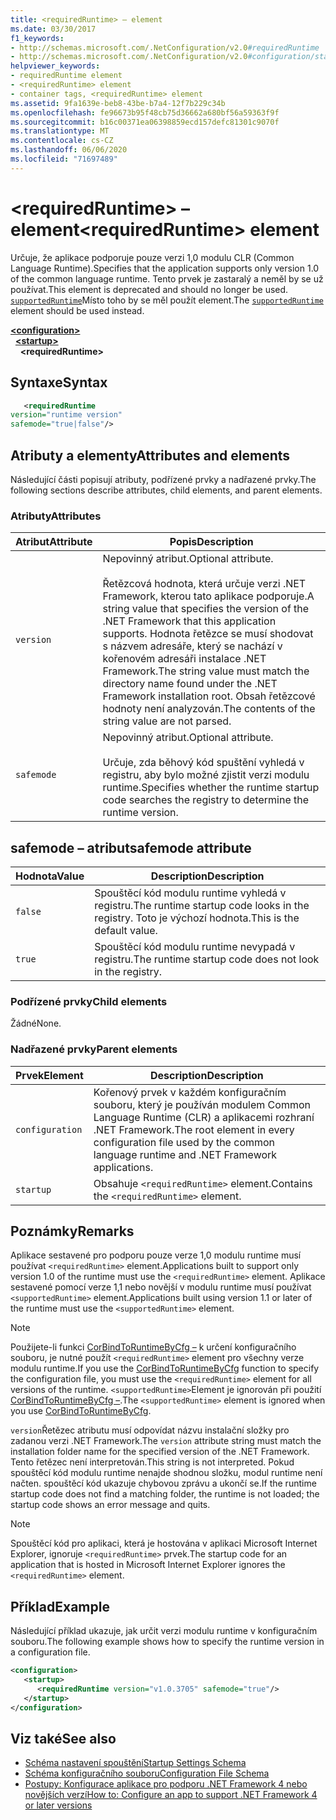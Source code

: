 ```yaml
---
title: <requiredRuntime> – element
ms.date: 03/30/2017
f1_keywords:
- http://schemas.microsoft.com/.NetConfiguration/v2.0#requiredRuntime
- http://schemas.microsoft.com/.NetConfiguration/v2.0#configuration/startup/requiredRuntime
helpviewer_keywords:
- requiredRuntime element
- <requiredRuntime> element
- container tags, <requiredRuntime> element
ms.assetid: 9fa1639e-beb8-43be-b7a4-12f7b229c34b
ms.openlocfilehash: fe96673b95f48cb75d36662a680bf56a59363f9f
ms.sourcegitcommit: b16c00371ea06398859ecd157defc81301c9070f
ms.translationtype: MT
ms.contentlocale: cs-CZ
ms.lasthandoff: 06/06/2020
ms.locfileid: "71697489"
---
```

# <a name="requiredruntime-element"></a><span data-ttu-id="34bdb-102">\<requiredRuntime> – element</span><span class="sxs-lookup"><span data-stu-id="34bdb-102">\<requiredRuntime> element</span></span>

<span data-ttu-id="34bdb-103">Určuje, že aplikace podporuje pouze verzi 1,0 modulu CLR (Common Language Runtime).</span><span class="sxs-lookup"><span data-stu-id="34bdb-103">Specifies that the application supports only version 1.0 of the common language runtime.</span></span> <span data-ttu-id="34bdb-104">Tento prvek je zastaralý a neměl by se už používat.</span><span class="sxs-lookup"><span data-stu-id="34bdb-104">This element is deprecated and should no longer be used.</span></span> <span data-ttu-id="34bdb-105">[`supportedRuntime`](supportedruntime-element.md)Místo toho by se měl použít element.</span><span class="sxs-lookup"><span data-stu-id="34bdb-105">The [`supportedRuntime`](supportedruntime-element.md) element should be used instead.</span></span>

[**\<configuration>**](../configuration-element.md)  
&nbsp;&nbsp;[**\<startup>**](startup-element.md)  
&nbsp;&nbsp;&nbsp;&nbsp;**\<requiredRuntime>**  

## <a name="syntax"></a><span data-ttu-id="34bdb-106">Syntaxe</span><span class="sxs-lookup"><span data-stu-id="34bdb-106">Syntax</span></span>

```xml
   <requiredRuntime  
version="runtime version"
safemode="true|false"/>
```

## <a name="attributes-and-elements"></a><span data-ttu-id="34bdb-107">Atributy a elementy</span><span class="sxs-lookup"><span data-stu-id="34bdb-107">Attributes and elements</span></span>

<span data-ttu-id="34bdb-108">Následující části popisují atributy, podřízené prvky a nadřazené prvky.</span><span class="sxs-lookup"><span data-stu-id="34bdb-108">The following sections describe attributes, child elements, and parent elements.</span></span>

### <a name="attributes"></a><span data-ttu-id="34bdb-109">Atributy</span><span class="sxs-lookup"><span data-stu-id="34bdb-109">Attributes</span></span>

|<span data-ttu-id="34bdb-110">Atribut</span><span class="sxs-lookup"><span data-stu-id="34bdb-110">Attribute</span></span>|<span data-ttu-id="34bdb-111">Popis</span><span class="sxs-lookup"><span data-stu-id="34bdb-111">Description</span></span>|
|---------------|-----------------|
|`version`|<span data-ttu-id="34bdb-112">Nepovinný atribut.</span><span class="sxs-lookup"><span data-stu-id="34bdb-112">Optional attribute.</span></span><br /><br /> <span data-ttu-id="34bdb-113">Řetězcová hodnota, která určuje verzi .NET Framework, kterou tato aplikace podporuje.</span><span class="sxs-lookup"><span data-stu-id="34bdb-113">A string value that specifies the version of the .NET Framework that this application supports.</span></span> <span data-ttu-id="34bdb-114">Hodnota řetězce se musí shodovat s názvem adresáře, který se nachází v kořenovém adresáři instalace .NET Framework.</span><span class="sxs-lookup"><span data-stu-id="34bdb-114">The string value must match the directory name found under the .NET Framework installation root.</span></span> <span data-ttu-id="34bdb-115">Obsah řetězcové hodnoty není analyzován.</span><span class="sxs-lookup"><span data-stu-id="34bdb-115">The contents of the string value are not parsed.</span></span>|
|`safemode`|<span data-ttu-id="34bdb-116">Nepovinný atribut.</span><span class="sxs-lookup"><span data-stu-id="34bdb-116">Optional attribute.</span></span><br /><br /> <span data-ttu-id="34bdb-117">Určuje, zda běhový kód spuštění vyhledá v registru, aby bylo možné zjistit verzi modulu runtime.</span><span class="sxs-lookup"><span data-stu-id="34bdb-117">Specifies whether the runtime startup code searches the registry to determine the runtime version.</span></span>|

## <a name="safemode-attribute"></a><span data-ttu-id="34bdb-118">safemode – atribut</span><span class="sxs-lookup"><span data-stu-id="34bdb-118">safemode attribute</span></span>

|<span data-ttu-id="34bdb-119">Hodnota</span><span class="sxs-lookup"><span data-stu-id="34bdb-119">Value</span></span>|<span data-ttu-id="34bdb-120">Description</span><span class="sxs-lookup"><span data-stu-id="34bdb-120">Description</span></span>|
|-----------|-----------------|
|`false`|<span data-ttu-id="34bdb-121">Spouštěcí kód modulu runtime vyhledá v registru.</span><span class="sxs-lookup"><span data-stu-id="34bdb-121">The runtime startup code looks in the registry.</span></span> <span data-ttu-id="34bdb-122">Toto je výchozí hodnota.</span><span class="sxs-lookup"><span data-stu-id="34bdb-122">This is the default value.</span></span>|
|`true`|<span data-ttu-id="34bdb-123">Spouštěcí kód modulu runtime nevypadá v registru.</span><span class="sxs-lookup"><span data-stu-id="34bdb-123">The runtime startup code does not look in the registry.</span></span>|

### <a name="child-elements"></a><span data-ttu-id="34bdb-124">Podřízené prvky</span><span class="sxs-lookup"><span data-stu-id="34bdb-124">Child elements</span></span>

<span data-ttu-id="34bdb-125">Žádné</span><span class="sxs-lookup"><span data-stu-id="34bdb-125">None.</span></span>

### <a name="parent-elements"></a><span data-ttu-id="34bdb-126">Nadřazené prvky</span><span class="sxs-lookup"><span data-stu-id="34bdb-126">Parent elements</span></span>

|<span data-ttu-id="34bdb-127">Prvek</span><span class="sxs-lookup"><span data-stu-id="34bdb-127">Element</span></span>|<span data-ttu-id="34bdb-128">Description</span><span class="sxs-lookup"><span data-stu-id="34bdb-128">Description</span></span>|
|-------------|-----------------|
|`configuration`|<span data-ttu-id="34bdb-129">Kořenový prvek v každém konfiguračním souboru, který je používán modulem Common Language Runtime (CLR) a aplikacemi rozhraní .NET Framework.</span><span class="sxs-lookup"><span data-stu-id="34bdb-129">The root element in every configuration file used by the common language runtime and .NET Framework applications.</span></span>|
|`startup`|<span data-ttu-id="34bdb-130">Obsahuje `<requiredRuntime>` element.</span><span class="sxs-lookup"><span data-stu-id="34bdb-130">Contains the `<requiredRuntime>` element.</span></span>|

## <a name="remarks"></a><span data-ttu-id="34bdb-131">Poznámky</span><span class="sxs-lookup"><span data-stu-id="34bdb-131">Remarks</span></span>
 <span data-ttu-id="34bdb-132">Aplikace sestavené pro podporu pouze verze 1,0 modulu runtime musí používat `<requiredRuntime>` element.</span><span class="sxs-lookup"><span data-stu-id="34bdb-132">Applications built to support only version 1.0 of the runtime must use the `<requiredRuntime>` element.</span></span> <span data-ttu-id="34bdb-133">Aplikace sestavené pomocí verze 1,1 nebo novější v modulu runtime musí používat `<supportedRuntime>` element.</span><span class="sxs-lookup"><span data-stu-id="34bdb-133">Applications built using version 1.1 or later of the runtime must use the `<supportedRuntime>` element.</span></span>

> [!NOTE]
> <span data-ttu-id="34bdb-134">Použijete-li funkci [CorBindToRuntimeByCfg –](../../../unmanaged-api/hosting/corbindtoruntimebycfg-function.md) k určení konfiguračního souboru, je nutné použít `<requiredRuntime>` element pro všechny verze modulu runtime.</span><span class="sxs-lookup"><span data-stu-id="34bdb-134">If you use the [CorBindToRuntimeByCfg](../../../unmanaged-api/hosting/corbindtoruntimebycfg-function.md) function to specify the configuration file, you must use the `<requiredRuntime>` element for all versions of the runtime.</span></span> <span data-ttu-id="34bdb-135">`<supportedRuntime>`Element je ignorován při použití [CorBindToRuntimeByCfg –](../../../unmanaged-api/hosting/corbindtoruntimebycfg-function.md).</span><span class="sxs-lookup"><span data-stu-id="34bdb-135">The `<supportedRuntime>` element is ignored when you use [CorBindToRuntimeByCfg](../../../unmanaged-api/hosting/corbindtoruntimebycfg-function.md).</span></span>

 <span data-ttu-id="34bdb-136">`version`Řetězec atributu musí odpovídat názvu instalační složky pro zadanou verzi .NET Framework.</span><span class="sxs-lookup"><span data-stu-id="34bdb-136">The `version` attribute string must match the installation folder name for the specified version of the .NET Framework.</span></span> <span data-ttu-id="34bdb-137">Tento řetězec není interpretován.</span><span class="sxs-lookup"><span data-stu-id="34bdb-137">This string is not interpreted.</span></span> <span data-ttu-id="34bdb-138">Pokud spouštěcí kód modulu runtime nenajde shodnou složku, modul runtime není načten. spouštěcí kód ukazuje chybovou zprávu a ukončí se.</span><span class="sxs-lookup"><span data-stu-id="34bdb-138">If the runtime startup code does not find a matching folder, the runtime is not loaded; the startup code shows an error message and quits.</span></span>

> [!NOTE]
> <span data-ttu-id="34bdb-139">Spouštěcí kód pro aplikaci, která je hostována v aplikaci Microsoft Internet Explorer, ignoruje `<requiredRuntime>` prvek.</span><span class="sxs-lookup"><span data-stu-id="34bdb-139">The startup code for an application that is hosted in Microsoft Internet Explorer ignores the `<requiredRuntime>` element.</span></span>

## <a name="example"></a><span data-ttu-id="34bdb-140">Příklad</span><span class="sxs-lookup"><span data-stu-id="34bdb-140">Example</span></span>

<span data-ttu-id="34bdb-141">Následující příklad ukazuje, jak určit verzi modulu runtime v konfiguračním souboru.</span><span class="sxs-lookup"><span data-stu-id="34bdb-141">The following example shows how to specify the runtime version in a configuration file.</span></span>

```xml
<configuration>
   <startup>
      <requiredRuntime version="v1.0.3705" safemode="true"/>
   </startup>
</configuration>
```

## <a name="see-also"></a><span data-ttu-id="34bdb-142">Viz také</span><span class="sxs-lookup"><span data-stu-id="34bdb-142">See also</span></span>

- [<span data-ttu-id="34bdb-143">Schéma nastavení spouštění</span><span class="sxs-lookup"><span data-stu-id="34bdb-143">Startup Settings Schema</span></span>](index.md)
- [<span data-ttu-id="34bdb-144">Schéma konfiguračního souboru</span><span class="sxs-lookup"><span data-stu-id="34bdb-144">Configuration File Schema</span></span>](../index.md)
- [<span data-ttu-id="34bdb-145">Postupy: Konfigurace aplikace pro podporu .NET Framework 4 nebo novějších verzí</span><span class="sxs-lookup"><span data-stu-id="34bdb-145">How to: Configure an app to support .NET Framework 4 or later versions</span></span>](../../../migration-guide/how-to-configure-an-app-to-support-net-framework-4-or-4-5.md)
